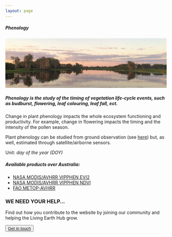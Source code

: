 ```yaml
---
layout: page
---
```


<!-- Content-section-start -->
<div class="container">
    <div class="row">
        <div class="col-12 mt-60">
            <h5 class="common-title">Phenology</h5>
        </div>
        <div class="col-xs-12 col-sm-12 col-ms-9 col-lg-9 col-xl-9 col-xxl-9">
            <div class="common-image pb-5">
                <img src="/assets/img/australia/big/default.jpg" class="img-fluid" alt="Phenology">
            </div>
            <div>
                <h5 class="font-weight-bold">Phenology is the study of the timing of vegetation life-cycle events, such as budburst, flowering, leaf colouring, leaf fall, ect.</h5>
                <div class="pt-4">
                    <p>Change in plant phenology impacts the whole ecosystem functioning and productivity. For example, change in flowering impacts the timing and the intensity of the pollen season.</p>
                    <p>Plant phenology can be studied from ground observation (see <a href="https://livingearth.aber.ac.uk/data/ground-measurements/technics/phenology-ground-measurements/" target="_blank">here</a>) but, as well, estimated through satellite/airborne sensors.</p>
                    <p>Unit: <i>day of the year (DOY)</i></p>
                </div>
            </div>
            <div class="py-5">
                <h5 class="font-weight-bold mb-4">Available products over Australia:</h5>
                <ul class="list-title">
                    <li class="list-item"><a href="https://livingearth.aber.ac.uk/data/remote-sensing-algorithms/phenology-remote-sensing-algorithm/nasa-modis-avhrr-vipphen-evi2/" target="_blank">NASA MODIS/AVHRR VIPPHEN EVI2</a></li>
                    <li class="list-item"><a href="https://livingearth.aber.ac.uk/data/remote-sensing-algorithms/phenology-remote-sensing-algorithm/nasa-modis-avhrr-vipphen-ndvi/" target="_blank">NASA MODIS/AVHRR VIPPHEN NDVI</a></li>
                    <li class="list-item"><a href="http://www.fao.org/giews/earthobservation/country/index.jsp?lang=en&amp;code=GBR" target="_blank">FAO METOP-AVHRR</a></li>
                </ul>
            </div>
        </div>
    </div>
</div>
<!-- Content-section-end -->

<!-- get-in-section-Start -->
<div class="container mb-100">
    <div class="get-in-section-main">
        <div class="get-in-section-dsc">
            <h3>WE NEED YOUR HELP&hellip;</h3>
            <p>Find out how you contribute to the website by joining our community and helping the Living Earth Hub grow.</p>
        </div>
        <button type="button"><a href="/contact/">Get in touch</a></button>
    </div>
</div>
<!-- get-in-section-End -->